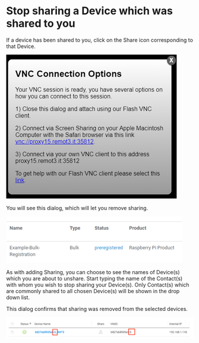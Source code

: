 # Stop sharing a Device which was shared to you

If a device has been shared to you, click on the Share icon corresponding to that Device.  

![](../../.gitbook/assets/image%20%2879%29.png)

You will see this dialog, which will let you remove sharing.

![](../../.gitbook/assets/image%20%28255%29.png)

As with adding Sharing, you can choose to see the names of Device\(s\) which you are about to unshare.  Start typing the name of the Contact\(s\) with whom you wish to stop sharing your Device\(s\).  Only Contact\(s\) which are commonly shared to all chosen Device\(s\) will be shown in the drop down list.

This dialog confirms that sharing was removed from the selected devices.

![](../../.gitbook/assets/image%20%28361%29.png)


